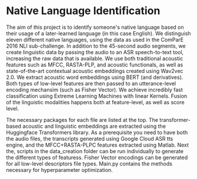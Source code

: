 # Native Language Identification

The aim of this project is to identify someone's native language based on their usage of a later-learned language (in this case English). We distinguish eleven different native languages, using the data as used in the ComParE 2016 NLI sub-challenge. In addition to the 45-second audio segments, we create linguistic data by passing the audio to an ASR speech-to-text tool, increasing the raw data that is available. We use both traditional acoustic features such as MFCC, RASTA-PLP, and acoustic functionals, as well as state-of-the-art contextual acoustic embeddings created using Wav2vec 2.0. We extract acoustic word embeddings using BERT (and derivatives). Both types of low-level features are then passed to an utterance-level encoding mechansim (such as Fisher Vector). We achieve incredibly fast classification using Extreme Learning Machines with linear Kernels. Fusion of the linguistic modalities happens both at feature-level, as well as score level.

The necessary packages for each file are listed at the top. The transformer-based acoustic and linguistic embeddings are extracted using the Huggingface Transformers library. As a prerequisite you need to have both the audio files, the transcripts generated using Google Cloud ASR tts engine, and the MFCC+RASTA-PLPC features extracted using Matlab. Next the, scripts in the data_creation folder can be run individually to generate the different types of featuress. Fisher Vector encodings can be generated for all low-level descriptors file types. Main.py contains the methods necessary for hyperparameter optimization.